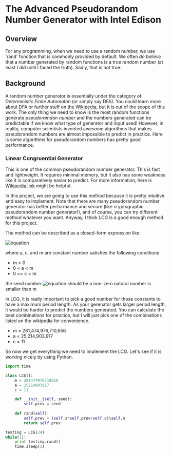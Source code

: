 # The Advanced Pseudorandom Number Generator with Intel Edison

## Overview
For any programming, when we need to use a random number, we use 'rand' function that is commonly provided by default. We often _do believe_ that a number generated by random functions is a true random number (at least I did until I faced the truth). Sadly, that is not true.

## Background
A random number generator is essentially under the category of _Deterministic Finite Automaton_ (or simply say DFA). You could learn more about DFA or further stuff on the [Wikipedia](https://en.wikipedia.org/wiki/Deterministic_finite_automaton), but it is out of the scope of this work. The only thing we need to know is the most random functions generate _pseudoramdon number_ and the numbers generated can be predictable if we know what type of generator and input used! However, in reality, computer scientists invented awesome algorithms that makes pseudorandom numbers are almost impossible to predict in practice. Here is some algorithms for pseudorandom numbers has pretty good performance.

### Linear Congruential Generator
This is one of the common pseudorandom number generator. This is fast and lightweight. It requires minimal memory, but it also has some weakness like it is comparatively easier to predict. For more information, here is [Wikipedia link](https://en.wikipedia.org/wiki/Linear_congruential_generator) might be helpful.

In this project, we are going to use this method because it is pretty intuitive and easy to implement.
Note that there are many pseudorandom number generator has better performance and secure (like cryptographic pseudorandom number generator!), and of course, you can try different method whatever you want. Anyway, I think LCG is a good enough method for this project.

The method can be described as a closed-form expression like:

![equation](https://latex.codecogs.com/gif.latex?\fn_cm&space;X_{n&plus;1}=(aX_n&plus;c)\mod{m})

where a, c, and m are constant number satisfies the following conditions
- m > 0
- 0 < a < m
- 0 <= c < m


the seed number ![equation](https://latex.codecogs.com/gif.latex?\fn_phv&space;X_0) should be a non-zero natural number is smaller than m

In LCG, it is really important to pick a good number for those constants to have a maximum period length. As your gerenator gets larger period length, it would be harder to predict the numbers generated. You can calculate the best combinations for practice, but I will just pick one of the combinations listed on the wikipedia for convenience.
- m = 281,474,976,710,656
- a = 25,214,903,917
- c = 11


So now we get everything we need to implement the LCG. Let's see if it is working nicely by using Python.
```python
import time

class LCG():
    m = 281474976710656
    a = 25214903917
    c = 11

    def __init__(self, seed):
        self.prev = seed
        
    def rand(self):
        self.prev = (self.a*self.prev+self.c)%self.m
        return self.prev 

testing = LCG(24)
while(1):
    print testing.rand()
    time.sleep(1)
```
